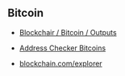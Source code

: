## Bitcoin

- [Blockchair / Bitcoin / Outputs](https://blockchair.com/bitcoin/outputs)

- [Address Checker Bitcoins](http://addresschecker.eu/)

- [blockchain.com/explorer](https://www.blockchain.com/explorer)